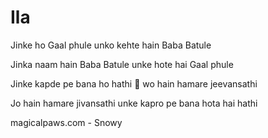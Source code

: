 # Ila

Jinke ho Gaal phule unko kehte hain Baba Batule

Jinka naam hain Baba Batule unke hote hai Gaal phule

  

  

Jinke kapde pe bana ho hathi 🐘 wo hain hamare jeevansathi

Jo hain hamare jivansathi unke kapro pe bana hota hai hathi

  

magicalpaws.com - Snowy